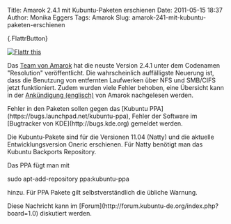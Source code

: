 Title: Amarok 2.4.1 mit Kubuntu-Paketen erschienen
Date: 2011-05-15 18:37
Author: Monika Eggers
Tags: Amarok
Slug: amarok-241-mit-kubuntu-paketen-erschienen

[](http://wiki.kubuntu-de.org/Team:Redaktion/Nachrichten/Amarok_2.4.1_mit_Kubuntu-Paketen_erschienen){.FlattrButton}  

<noscript><a href="http://flattr.com/thing/274160/Amarok-2-4-1-mit-Kubuntu-Paketen-erschienen" target="_blank">  

![Flattr
this](http://api.flattr.com/button/flattr-badge-large.png "Flattr this")</a></noscript>

Das [Team von Amarok](http://amarok.kde.org) hat die neuste Version
2.4.1 unter dem Codenamen "Resolution" veröffentlicht. Die
wahrscheinlich auffälligste Neuerung ist, dass die Benutzung von
entfernten Laufwerken über NFS und SMB/CIFS jetzt funktioniert. Zudem
wurden viele Fehler behoben, eine Übersicht kann in der [Ankündigung
(englisch)](http://amarok.kde.org/en/releases/2.4.1) von Amarok
nachgelesen werden.

</p>
Fehler in den Paketen sollen gegen das [Kubuntu
PPA](https://bugs.launchpad.net/kubuntu-ppa), Fehler der Software im
[Bugtracker von KDE](http://bugs.kde.org) gemeldet werden.

</p>
<!--break--><!--break-->

Die Kubuntu-Pakete sind für die Versionen 11.04 (Natty) und die aktuelle
Entwicklungsversion Oneric erschienen. Für Natty benötigt man das
Kubuntu Backports Repository.

</p>
Das PPA fügt man mit

</p>
sudo apt-add-repository ppa:kubuntu-ppa

</p>
hinzu. Für PPA Pakete gilt selbstverständlich die übliche Warnung.

</p>
</p>
Diese Nachricht kann im
[Forum](http://forum.kubuntu-de.org/index.php?board=1.0) diskutiert
werden.

</p>

